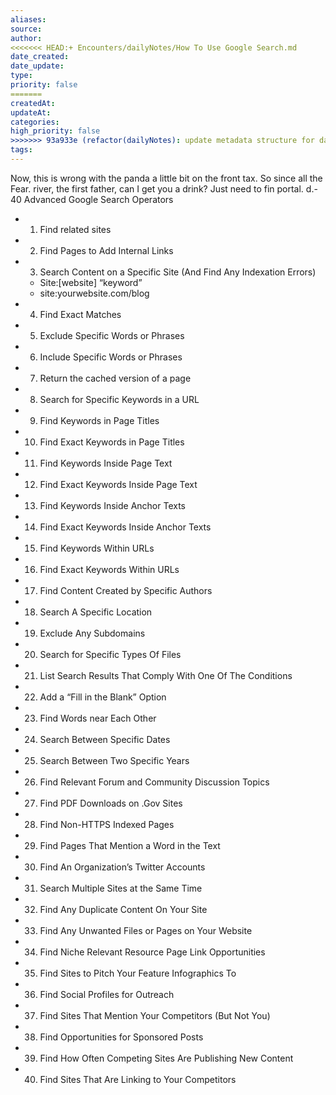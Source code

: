 ```yaml
---
aliases: 
source: 
author: 
<<<<<<< HEAD:+ Encounters/dailyNotes/How To Use Google Search.md
date_created: 
date_update: 
type: 
priority: false
=======
createdAt: 
updateAt: 
categories: 
high_priority: false
>>>>>>> 93a933e (refactor(dailyNotes): update metadata structure for daily notes):+ Encounters/dailyNotes/20240819155946.md
tags:
---
```

Now, this is wrong with the panda a little bit on the front tax. So since all the Fear. river, the first father, can I get you a drink? Just need to fin portal. d.- 40 Advanced Google Search Operators
  - 1. Find related sites
  - 2. Find Pages to Add Internal Links
  - 3. Search Content on a Specific Site (And Find Any Indexation Errors)
    - Site:\[website\] “keyword”
    - site:yourwebsite.com/blog
  - 4. Find Exact Matches
  - 5. Exclude Specific Words or Phrases
  - 6. Include Specific Words or Phrases
  - 7. Return the cached version of a page
  - 8. Search for Specific Keywords in a URL
  - 9. Find Keywords in Page Titles
  - 10. Find Exact Keywords in Page Titles
  - 11. Find Keywords Inside Page Text
  - 12. Find Exact Keywords Inside Page Text
  - 13. Find Keywords Inside Anchor Texts
  - 14. Find Exact Keywords Inside Anchor Texts
  - 15. Find Keywords Within URLs
  - 16. Find Exact Keywords Within URLs
  - 17. Find Content Created by Specific Authors
  - 18. Search A Specific Location
  - 19. Exclude Any Subdomains
  - 20. Search for Specific Types Of Files
  - 21. List Search Results That Comply With One Of The Conditions
  - 22. Add a “Fill in the Blank” Option
  - 23. Find Words near Each Other
  - 24. Search Between Specific Dates
  - 25. Search Between Two Specific Years
  - 26. Find Relevant Forum and Community Discussion Topics
  - 27. Find PDF Downloads on .Gov Sites
  - 28. Find Non-HTTPS Indexed Pages
  - 29. Find Pages That Mention a Word in the Text
  - 30. Find An Organization’s Twitter Accounts
  - 31. Search Multiple Sites at the Same Time
  - 32. Find Any Duplicate Content On Your Site
  - 33. Find Any Unwanted Files or Pages on Your Website
  - 34. Find Niche Relevant Resource Page Link Opportunities
  - 35. Find Sites to Pitch Your Feature Infographics To
  - 36. Find Social Profiles for Outreach
  - 37. Find Sites That Mention Your Competitors (But Not You)
  - 38. Find Opportunities for Sponsored Posts
  - 39. Find How Often Competing Sites Are Publishing New Content
  - 40. Find Sites That Are Linking to Your Competitors
